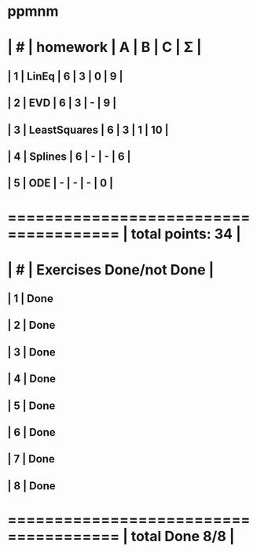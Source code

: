 # ppmnm

| #  | homework      | A | B | C | Σ  |
 ======================================
| 1  | LinEq         | 6 | 3 | 0 | 9  |
---------------------------------------
| 2  | EVD           | 6 | 3 | - |  9 |
---------------------------------------
| 3  | LeastSquares  | 6 | 3 | 1 |  10 |
---------------------------------------
| 4  | Splines       | 6 | - | - |  6 |
---------------------------------------
| 5  | ODE       | - | - | - |  0 |
---------------------------------------
 ======================================
|                    total points: 34  |
 ======================================

| #  | Exercises      Done/not Done   |
 ======================================
| 1  |          Done
---------------------------------------
| 2  |          Done
---------------------------------------
| 3  |          Done
---------------------------------------
| 4  |          Done
---------------------------------------
| 5  |          Done
---------------------------------------
| 6  |          Done
---------------------------------------
| 7  |          Done
---------------------------------------
| 8  |          Done
---------------------------------------
 ======================================
|                    total Done 8/8   |
 ======================================

